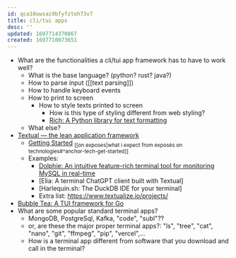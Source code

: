 ```yaml
---
id: qca10owsai9bfyfztoh73v7
title: cli/tui apps
desc: ''
updated: 1697714370867
created: 1697710073651
---
```


- What are the functionalities a cli/tui app framework has to have to work well?
  - What is the base language? (python? rust? java?)
  - How to parse input ([[text parsing]])
  - How to handle keyboard events
  - How to print to screen
    - How to style texts printed to screen
      - How is this type of styling different from web styling?
      - [Rich: A Python library for text formatting](https://github.com/Textualize/rich)
  - What else?
- [Textual — the lean application framework](https://www.textualize.io/)
  - [Getting Started](https://youtu.be/WLwVnYb5Adw) <sub>[[on exposes|what i expect from exposés on technologies#^anchor-tech-get-started]]</sub>
  - Examples:
    - [Dolphie: An intuitive feature-rich terminal tool for monitoring MySQL in real-time](https://github.com/charles-001/dolphie)
    - [Elia: A terminal ChatGPT client built with Textual]
    - [Harlequin.sh: The DuckDB IDE for your terminal]
    - Extra list: https://www.textualize.io/projects/
- [Bubble Tea: A TUI framework for Go](https://github.com/charmbracelet/bubbletea)
- What are some popular standard terminal apps?
  - MongoDB, PostgreSql, Kafka, "code", "subl"??
  - or, are these the major proper terminal apps?: "ls", "tree", "cat", "nano", "git", "ffmpeg", "pip", "vercel",...
  - How is a terminal app different from software that you download and call in the terminal?

